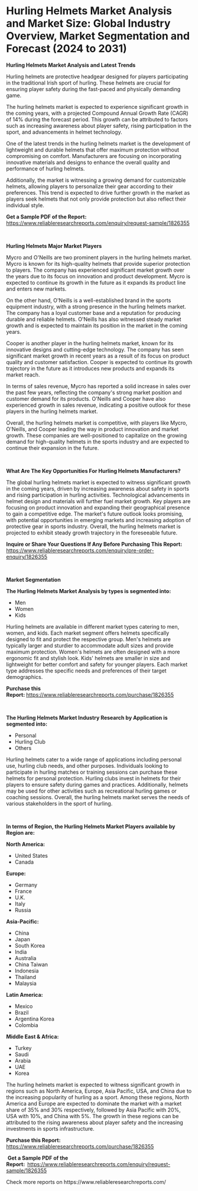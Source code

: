 <p><h1>Hurling Helmets Market Analysis and Market Size: Global Industry Overview, Market Segmentation and Forecast (2024 to 2031)</h1></p><p><strong>Hurling Helmets Market Analysis and Latest Trends</strong></p>
<p><p>Hurling helmets are protective headgear designed for players participating in the traditional Irish sport of hurling. These helmets are crucial for ensuring player safety during the fast-paced and physically demanding game.</p><p>The hurling helmets market is expected to experience significant growth in the coming years, with a projected Compound Annual Growth Rate (CAGR) of 14% during the forecast period. This growth can be attributed to factors such as increasing awareness about player safety, rising participation in the sport, and advancements in helmet technology.</p><p>One of the latest trends in the hurling helmets market is the development of lightweight and durable helmets that offer maximum protection without compromising on comfort. Manufacturers are focusing on incorporating innovative materials and designs to enhance the overall quality and performance of hurling helmets.</p><p>Additionally, the market is witnessing a growing demand for customizable helmets, allowing players to personalize their gear according to their preferences. This trend is expected to drive further growth in the market as players seek helmets that not only provide protection but also reflect their individual style.</p></p>
<p><strong>Get a Sample PDF of the Report:&nbsp;</strong> <a href="https://www.reliableresearchreports.com/enquiry/request-sample/1826355">https://www.reliableresearchreports.com/enquiry/request-sample/1826355</a></p>
<p>&nbsp;</p>
<p><strong>Hurling Helmets Major Market Players</strong></p>
<p><p>Mycro and O'Neills are two prominent players in the hurling helmets market. Mycro is known for its high-quality helmets that provide superior protection to players. The company has experienced significant market growth over the years due to its focus on innovation and product development. Mycro is expected to continue its growth in the future as it expands its product line and enters new markets.</p><p>On the other hand, O'Neills is a well-established brand in the sports equipment industry, with a strong presence in the hurling helmets market. The company has a loyal customer base and a reputation for producing durable and reliable helmets. O'Neills has also witnessed steady market growth and is expected to maintain its position in the market in the coming years.</p><p>Cooper is another player in the hurling helmets market, known for its innovative designs and cutting-edge technology. The company has seen significant market growth in recent years as a result of its focus on product quality and customer satisfaction. Cooper is expected to continue its growth trajectory in the future as it introduces new products and expands its market reach.</p><p>In terms of sales revenue, Mycro has reported a solid increase in sales over the past few years, reflecting the company's strong market position and customer demand for its products. O'Neills and Cooper have also experienced growth in sales revenue, indicating a positive outlook for these players in the hurling helmets market.</p><p>Overall, the hurling helmets market is competitive, with players like Mycro, O'Neills, and Cooper leading the way in product innovation and market growth. These companies are well-positioned to capitalize on the growing demand for high-quality helmets in the sports industry and are expected to continue their expansion in the future.</p></p>
<p>&nbsp;</p>
<p><strong>What Are The Key Opportunities For Hurling Helmets Manufacturers?</strong></p>
<p><p>The global hurling helmets market is expected to witness significant growth in the coming years, driven by increasing awareness about safety in sports and rising participation in hurling activities. Technological advancements in helmet design and materials will further fuel market growth. Key players are focusing on product innovation and expanding their geographical presence to gain a competitive edge. The market's future outlook looks promising, with potential opportunities in emerging markets and increasing adoption of protective gear in sports industry. Overall, the hurling helmets market is projected to exhibit steady growth trajectory in the foreseeable future.</p></p>
<p><strong>Inquire or Share Your Questions If Any Before Purchasing This Report:</strong> <a href="https://www.reliableresearchreports.com/enquiry/pre-order-enquiry/1826355">https://www.reliableresearchreports.com/enquiry/pre-order-enquiry/1826355</a></p>
<p>&nbsp;</p>
<p><strong>Market Segmentation</strong></p>
<p><strong>The Hurling Helmets Market Analysis by types is segmented into:</strong></p>
<p><ul><li>Men</li><li>Women</li><li>Kids</li></ul></p>
<p><p>Hurling helmets are available in different market types catering to men, women, and kids. Each market segment offers helmets specifically designed to fit and protect the respective group. Men's helmets are typically larger and sturdier to accommodate adult sizes and provide maximum protection. Women's helmets are often designed with a more ergonomic fit and stylish look. Kids' helmets are smaller in size and lightweight for better comfort and safety for younger players. Each market type addresses the specific needs and preferences of their target demographics.</p></p>
<p><strong>Purchase this Report:&nbsp;</strong><a href="https://www.reliableresearchreports.com/purchase/1826355">https://www.reliableresearchreports.com/purchase/1826355</a></p>
<p>&nbsp;</p>
<p><strong>The Hurling Helmets Market Industry Research by Application is segmented into:</strong></p>
<p><ul><li>Personal</li><li>Hurling Club</li><li>Others</li></ul></p>
<p><p>Hurling helmets cater to a wide range of applications including personal use, hurling club needs, and other purposes. Individuals looking to participate in hurling matches or training sessions can purchase these helmets for personal protection. Hurling clubs invest in helmets for their players to ensure safety during games and practices. Additionally, helmets may be used for other activities such as recreational hurling games or coaching sessions. Overall, the hurling helmets market serves the needs of various stakeholders in the sport of hurling.</p></p>
<p>&nbsp;</p>
<p><strong>In terms of Region, the Hurling Helmets Market Players available by Region are:</strong></p>
<p>
    <p> <strong> North America: </strong>
        <ul>
            <li>United States</li>
            <li>Canada</li>
        </ul>
        </p> 
    <p> <strong> Europe: </strong>
        <ul>
            <li>Germany</li>
            <li>France</li>
            <li>U.K.</li>
            <li>Italy</li>
            <li>Russia</li>
        </ul>
        </p> 
    <p> <strong> Asia-Pacific: </strong>
        <ul>
            <li>China</li>
            <li>Japan</li>
            <li>South Korea</li>
            <li>India</li>
            <li>Australia</li>
            <li>China Taiwan</li>
            <li>Indonesia</li>
            <li>Thailand</li>
            <li>Malaysia</li>
        </ul>
        </p> 
    <p> <strong> Latin America: </strong>
        <ul>
            <li>Mexico</li>
            <li>Brazil</li>
            <li>Argentina Korea</li>
            <li>Colombia</li>
        </ul>
        </p> 
    <p> <strong> Middle East & Africa: </strong>
        <ul>
            <li>Turkey</li>
            <li>Saudi</li>
            <li>Arabia</li>
            <li>UAE</li>
            <li>Korea</li>
        </ul>
    </p>
    </p>
<p><p>The hurling helmets market is expected to witness significant growth in regions such as North America, Europe, Asia Pacific, USA, and China due to the increasing popularity of hurling as a sport. Among these regions, North America and Europe are expected to dominate the market with a market share of 35% and 30% respectively, followed by Asia Pacific with 20%, USA with 10%, and China with 5%. The growth in these regions can be attributed to the rising awareness about player safety and the increasing investments in sports infrastructure.</p></p>
<p><strong>Purchase this Report: </strong><a href="https://www.reliableresearchreports.com/purchase/1826355">https://www.reliableresearchreports.com/purchase/1826355</a></p>
<p>&nbsp;<strong>Get a Sample PDF of the Report:&nbsp;&nbsp;</strong><a href="https://www.reliableresearchreports.com/enquiry/request-sample/1826355">https://www.reliableresearchreports.com/enquiry/request-sample/1826355</a></p>
<p><strong></strong></p>
<p>Check more reports on https://www.reliableresearchreports.com/</p>